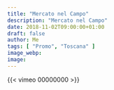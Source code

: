 ```yaml
---
title: "Mercato nel Campo"
description: "Mercato nel Campo"
date: 2018-11-02T09:00:00+01:00
draft: false
author: Me
tags: [ "Promo", "Toscana" ]
image_webp:
image:
---
```


{{< vimeo 00000000 >}}
